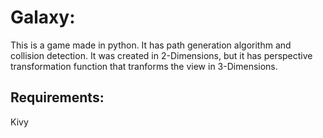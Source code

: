 # Galaxy:
This is a game made in python. It has path generation algorithm and collision detection. 
It was created in 2-Dimensions, but it has perspective transformation function that tranforms the view in 3-Dimensions.

## Requirements: 
Kivy
